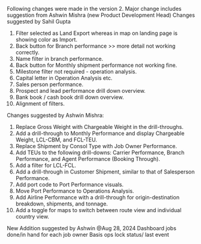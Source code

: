 Following changes were made in the version 2. Major change includes suggestion from Ashwin Mishra (new Product Development Head)
Changes suggested by Sahil Gupta
1. Filter selected as Land Export whereas in map on landing page is showing color as Import.
2. Back button for Branch performance >> more detail not working correctly.
3. Name filter in branch performance.
4. Back button for Monthly shipment performance not working fine.
5. Milestone filter not required - operation analysis.
6. Capital letter in Operation Analysis etc.
7. Sales person performance.
8. Prospect and lead performance drill down overview.
9. Bank book / cash book drill down overview.
10. Alignment of filters.

Changes suggested by Ashwin Mishra:
1. Replace Gross Weight with Chargeable Weight in the drill-throughs.
2. Add a drill-through to Monthly Performance and display Chargeable Weight, LCL-CBM, and FCL-TEU.
3. Replace Shipment by Consol Type with Job Owner Performance.
4. Add TEUs to the following drill-downs: Carrier Performance, Branch Performance, and Agent Performance (Booking Through).
5. Add a filter for LCL-FCL.
6. Add a drill-through in Customer Shipment, similar to that of Salesperson Performance.
7. Add port code to Port Performance visuals.
8. Move Port Performance to Operations Analysis.
9. Add Airline Performance with a drill-through for origin-destination breakdown, shipments, and tonnage.
10. Add a toggle for maps to switch between route view and individual country view.

New Addition suggested by Ashwin @Aug 28, 2024
Dashboard jobs done/in hand for each job owner 
Basis ops lock status/ last event

